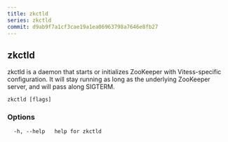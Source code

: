 ```yaml
---
title: zkctld
series: zkctld
commit: d9ab9f7a1cf3cae19a1ea06963798a7646e8fb27
---
```

## zkctld

zkctld is a daemon that starts or initializes ZooKeeper with Vitess-specific configuration. It will stay running as long as the underlying ZooKeeper server, and will pass along SIGTERM.

```
zkctld [flags]
```

### Options

```
  -h, --help   help for zkctld
```


